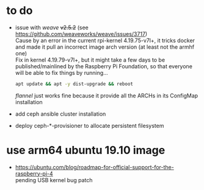 # to do  
- issue with *weave* ~~v2.5.2~~ (see https://github.com/weaveworks/weave/issues/3717)<br/>
  Cause by an error in the current rpi-kernel 4.19.75-v7l+, it tricks docker and made it pull an incorrect image arch version (at least not the armhf one)<br/>
  Fix in kernel 4.19.79-v7l+, but it might take a few days to be published/mainlined by the Raspberry Pi Foundation, so that everyone will be able to fix things by running...
  ```bash
  apt update && apt -y dist-upgrade && reboot
  ```
  *flannel* just works fine because it provide all the ARCHs in its ConfigMap installation
  
- add ceph ansible cluster installation 
- deploy ceph-\*-provisioner to allocate persistent filesystem

# use arm64 ubuntu 19.10 image
- https://ubuntu.com/blog/roadmap-for-official-support-for-the-raspberry-pi-4<br/>
  pending USB kernel bug patch
